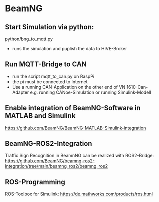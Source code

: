 # BeamNG

## Start Simulation via python:
python/bng_to_mqtt.py
- runs the simulation and puplish the data to HIVE-Broker

## Run MQTT-Bridge to CAN
- run the script mqtt_to_can.py on RaspPi
- the pi must be connected to Internet
- Use a running CAN-Application on the other end of VN 1610-Can-Adapter e.g. running CANoe-Simulation or running Simulink-Modell

## Enable integration of BeamNG-Software in MATLAB and Simulink
https://github.com/BeamNG/BeamNG-MATLAB-Simulink-integration

## BeamNG-ROS2-Integration 
Traffic Sign Recognition in BeamnNG can be realized with ROS2-Bridge:
https://github.com/BeamNG/beamng-ros2-integration/tree/main/beamng_ros2/beamng_ros2

## ROS-Programming 
ROS-Toolbox for Simulink: https://de.mathworks.com/products/ros.html
